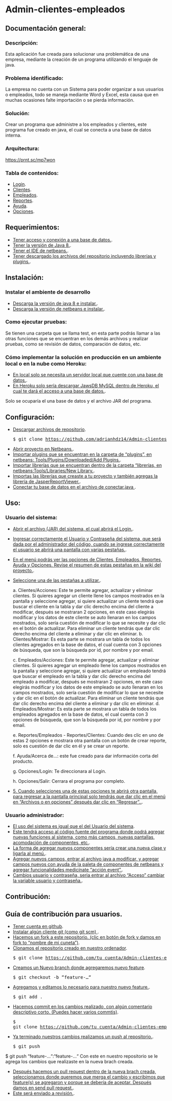 # Admin-clientes-empleados

## Documentación general:

### Descripción: 

Esta aplicación fue creada para solucionar una problemática de una empresa, mediante la creación de un programa utilizando el lenguaje de java.

### Problema identificado: 

La empresa no cuenta con un Sistema para poder organizar a sus usuarios o empleados, todo se maneja mediante Word y Excel,  esta causa que en muchas ocasiones falte importación o se pierda información.

### Solución: 

Crear un programa que administre a los empleados y clientes, este programa fue creado en java, el cual se conecta a una base de datos interna.

### Arquitectura: 

https://prnt.sc/mp7won

### Tabla de contenidos:

- [Login](https://github.com/adrianhdz14/Admin-clientes-empleados/wiki#login).
- [Clientes](https://github.com/adrianhdz14/Admin-clientes-empleados/wiki#clientes).
- [Empleados](https://github.com/adrianhdz14/Admin-clientes-empleados/wiki#empleados).
- [Reportes](https://github.com/adrianhdz14/Admin-clientes-empleados/wiki#reportes).
- [Ayuda](https://github.com/adrianhdz14/Admin-clientes-empleados/wiki#ayuda).
- [Opciones](https://github.com/adrianhdz14/Admin-clientes-empleados/wiki#opciones).

## Requerimientos:

- [Tener acceso y conexión a una base de datos.]().
- [Tener la versión de Java 8.]().
- [Tener el IDE de netbeans.]().
- [Tener descargado los archivos del repositorio incluyendo librerías y plugins.]().

## Instalación:

### Instalar el ambiente de desarrollo
- [Descarga la versión de java 8 e instalar.]().
- [Descarga la versión de netbeans e instalar.]().

### Como ejecutar pruebas:

Se tienen una carpeta que se llama test, en esta parte podrás llamar a las otras funciones que se encuentran en los demás archivos y realizar pruebas, como se revisión de datos, comparación de datos, etc.

### Cómo implementar la solución en producción en un ambiente local o en la nube como Heroku:
- [En local solo se necesita un servidor local que cuente con una base de datos.]().
- [En Heroku solo sería descargar JawsDB MySQL dentro de Heroku, el cual te dará el acceso a  una base de datos.]().

Solo se ocuparía el una base de datos y el archivo JAR del programa.

## Configuración:
- [Descargar archivos  de repositorio]().<pre>$ git clone https://github.com/adrianhdz14/Admin-clientes-empleados.git</pre>
- [Abrir proyecto en Netbeans.]().
- [Importar plugins que se encuentran en la carpeta de “plugins”, en netbeans: Tools/Plugins/Downloaded/Add Plugins.]().
- [Importar librerías que se encuentran dentro de la carpeta “librerías, en netbeans:Tools/Libraries/New Library.]().
- [Importas las librerías que creaste a tu proyecto y también agregas la librería de JasperReportViewer.]().
- [Conectar tu base de datos en el archivo de conectar.java ]().

## Uso:

### Usuario del sistema:

- [Abrir el archivo (JAR) del sistema, el cual abrirá el Login.]().
- [Ingresar correctamente el Usuario y Contraseña del sistema, que será dada por el administrador del código, cuando se ingrese correctamente el usuario se abrirá una pantalla con varias pestañas.]().
- [En el menú podrás ver las opciones de Clientes, Empleados, Reportes, Ayuda y Opciones. Revise el resumen de estas pestañas en la wiki del proyecto.]().
- [Seleccione una de las pestañas a utilizar.]().

    a.	Clientes/Acciones: Este te permite agregar, actualizar y eliminar clientes. Si quieres agregar un cliente llene los campos mostrados en la pantalla y seleccione agregar, si quiere actualizar un cliente tendrá que buscar el cliente en la tabla y dar clic derecho encima del cliente a modificar, después se mostraran 2 opciones, en este caso elegirás modificar y los datos de este cliente se auto llenaran en los campos mostrados, solo sería cuestión de modificar lo que se necesite y dar clic en el botón de actualizar. Para eliminar un cliente tendrás que dar clic derecho encima del cliente a eliminar y dar clic en eliminar.
    b.	Clientes/Mostrar: Es esta parte se mostrara un tabla de todos los clientes agregados en la base de datos, el cual cuenta con 3 opciones de búsqueda, que son la búsqueda por id, por nombre y por email.

    c.	Empleados/Acciones: Este te permite agregar, actualizar y eliminar clientes. Si quieres agregar un empleado llene los campos mostrados en la pantalla y seleccione agregar, si quiere actualizar un empleado tendrá que buscar el empleado en la tabla y dar clic derecho encima del empleado a modificar, después se mostraran 2 opciones, en este caso elegirás modificar y los datos de este empleado se auto llenaran en los campos mostrados, solo sería cuestión de modificar lo que se necesite y dar clic en el botón de actualizar. Para eliminar un cliente tendrás que dar clic derecho encima del cliente a eliminar y dar clic en eliminar.
    d.	Empleados/Mostrar: Es esta parte se mostrara un tabla de todos los empleados agregados en la base de datos, el cual cuenta con 3 opciones de búsqueda, que son la búsqueda por id, por nombre y por email.

    e.	Reportes/Empleados - Reportes/Clientes: Cuando des clic en uno de estas 2 opciones e mostrara otra pantalla con un botón de crear reporte, solo es cuestión de dar clic en él y se crear un reporte.

    f.	Ayuda/Acerca de…: este fue creado para dar información corta del producto.

    g.	Opciones/Login: Te direccionara al Login.

    h.	Opciones/Salir: Cerrara el programa por completo.

- [5.	Cuando selecciones una de estas opciones te abrirá otra pantalla, para regresar a la pantalla principal solo tendrás que dar clic en el menú en “Archivos o en opciones” después dar clic en “Regresar”..]().


### Usuario administrador:
- [El uso del sistema es igual que el del Usuario del sistema]().
- [Este tendrá acceso al código fuente del programa donde podrá agregar nuevas funciones al sistema, como más campos, nuevas pantallas, acomodación de componentes, etc.]().
- [La forma de agregar nuevos componentes sería crear una nueva clase y ligarla al menú.]().
- [Agregar nuevos campos, entrar al archivo java a modificar, y agregar campos nuevos con ayuda de la paleta de componentes de netbeans y agregar funcionalidades medicínate “acción event”.]().
- [Cambios usuario y contraseña, seria entrar al archivo “Acceso” cambiar la variable  usuario y contraseña.]().


## Contribución:

## Guía de contribución para usuarios.
- [Tener cuenta en github]().
- [Instalar algún cliente git (como git scm) ]().
- [Hacemos un fork a este repositorio. (clic en botón de fork y damos en fork to “nombre de mi cuneta”)]().
- [Clonamos el repositorio creado en nuestro ordenador]().<pre>$ git clone https://github.com/tu_cuenta/Admin-clientes-empleados.git</pre>
- [Creamos un Nuevo branch donde agregaremos nuevo feature]().<pre>$ git checkout -b “feature-…“</pre>
- [Agregamos y editamos lo necesario para nuestro nuevo feature.]().<pre>$ git add .</pre>
- [Hacemos commit en los cambios realizado, con algún comentario descriptivo corto. (Puedes hacer varios commtis)]().<pre>$ git clone https://github.com/tu_cuenta/Admin-clientes-empleados.git</pre>
- [Ya terminado nuestros cambios realizamos un push al repositorio.]().<pre>$ git push  <REMOTENAME> <BRANCHNAME>

$ git push  “feature-…“:“feature-…“
</pre>
Con este en nuestro repositorio se le agrega los cambios que realizaste en la nueva brach creada.

- [Después hacemos un pull request dentro de la nueva brach creada, seleccionamos donde queremos que merga el cambio y escribimos que feature(s) se agregaron y porque se debería de aceptar. Después damos en send pull request.]().
- [Este será enviado a revisión.]().